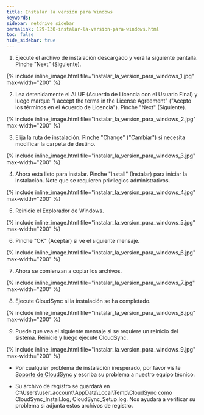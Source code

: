 ```yaml
---
title: Instalar la versión para Windows
keywords:
sidebar: netdrive_sidebar
permalink: 129-130-instalar-la-version-para-windows.html
toc: false
hide_sidebar: true
---
```


1. Ejecute el archivo de instalación descargado y verá la siguiente pantalla.  Pinche "Next" (Siguiente). 


{% include inline_image.html file="instalar_la_version_para_windows_1.jpg" max-width="200" %}

2. Lea detenidamente el ALUF (Acuerdo de Licencia con el Usuario Final) y luego marque "I accept the terms in the License Agreement" ("Acepto los términos en el Acuerdo de Licencia"). Pinche "Next" (Siguiente).


{% include inline_image.html file="instalar_la_version_para_windows_2.jpg" max-width="200" %}


3. Elija la ruta de instalación. Pinche "Change" ("Cambiar") si necesita modificar la carpeta de destino.


{% include inline_image.html file="instalar_la_version_para_windows_3.jpg" max-width="200" %}


4. Ahora esta listo para instalar. Pinche "Install" (Instalar) para iniciar la instalación. Note que se requieren privilegios administrativos.


{% include inline_image.html file="instalar_la_version_para_windows_4.jpg" max-width="200" %}


5. Reinicie el Explorador de Windows.


{% include inline_image.html file="instalar_la_version_para_windows_5.jpg" max-width="200" %}


6. Pinche "OK" (Aceptar) si ve el siguiente mensaje.


{% include inline_image.html file="instalar_la_version_para_windows_6.jpg" max-width="200" %}


7. Ahora se comienzan a copiar los archivos.


{% include inline_image.html file="instalar_la_version_para_windows_7.jpg" max-width="200" %}


8. Ejecute CloudSync si la instalación se ha completado.


{% include inline_image.html file="instalar_la_version_para_windows_8.jpg" max-width="200" %}


9. Puede que vea el siguiente mensaje si se requiere un reinicio del sistema.  Reinicie y luego ejecute CloudSync.


{% include inline_image.html file="instalar_la_version_para_windows_9.jpg" max-width="200" %}


* Por cualquier problema de instalación inesperado, por favor visite [Soporte de CloudSync](https://support.bdrive.com/c/cloudsync) y escriba su problema a nuestro equipo técnico.

* Su archivo de registro se guardará en C:\Users\user_account\AppData\Local\Temp\CloudSync como CloudSync_Install.log, CloudSync_Setup.log.  Nos ayudará a verificar su problema si adjunta estos archivos de registro.

